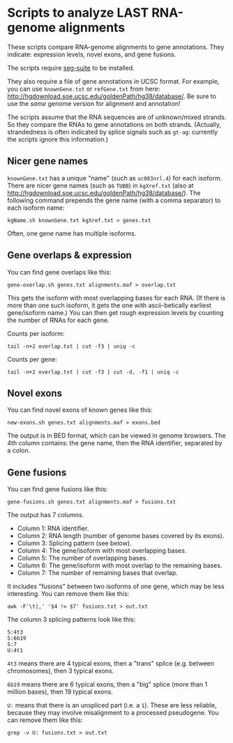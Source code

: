 # Scripts to analyze LAST RNA-genome alignments

These scripts compare RNA-genome alignments to gene annotations.  They
indicate: expression levels, novel exons, and gene fusions.

The scripts require [seg-suite](https://github.com/mcfrith/seg-suite)
to be installed.

They also require a file of gene annotations in UCSC format.  For
example, you can use `knownGene.txt` or `refGene.txt` from here:
<http://hgdownload.soe.ucsc.edu/goldenPath/hg38/database/>.  Be sure
to use the *same* genome version for alignment and annotation!

The scripts assume that the RNA sequences are of unknown/mixed
strands.  So they compare the RNAs to gene annotations on both
strands.  (Actually, strandedness is often indicated by splice signals
such as `gt-ag`: currently the scripts ignore this information.)

## Nicer gene names

`knownGene.txt` has a unique "name" (such as `uc003nrl.4`) for each
isoform.  There are nicer gene names (such as `TUBB`) in `kgXref.txt`
(also at <http://hgdownload.soe.ucsc.edu/goldenPath/hg38/database/>).
The following command prepends the gene name (with a comma separator)
to each isoform name:

    kgName.sh knownGene.txt kgXref.txt > genes.txt

Often, one gene name has multiple isoforms.

## Gene overlaps & expression

You can find gene overlaps like this:

    gene-overlap.sh genes.txt alignments.maf > overlap.txt

This gets the isoform with most overlapping bases for each RNA.  (If
there is more than one such isoform, it gets the one with
ascii-betically earliest gene/isoform name.)  You can then get rough
expression levels by counting the number of RNAs for each gene.

Counts per isoform:

    tail -n+2 overlap.txt | cut -f3 | uniq -c

Counts per gene:

    tail -n+2 overlap.txt | cut -f3 | cut -d, -f1 | uniq -c

## Novel exons

You can find novel exons of known genes like this:

    new-exons.sh genes.txt alignments.maf > exons.bed

The output is in BED format, which can be viewed in genome browsers.
The 4th column contains: the gene name, then the RNA identifier,
separated by a colon.

## Gene fusions

You can find gene fusions like this:

    gene-fusions.sh genes.txt alignments.maf > fusions.txt

The output has 7 columns.

* Column 1: RNA identifier.
* Column 2: RNA length (number of genome bases covered by its exons).
* Column 3: Splicing pattern (see below).
* Column 4: The gene/isoform with most overlapping bases.
* Column 5: The number of overlapping bases.
* Column 6: The gene/isoform with most overlap to the remaining bases.
* Column 7: The number of remaining bases that overlap.

It includes "fusions" between two isoforms of one gene, which may be
less interesting.  You can remove them like this:

    awk -F'\t|,' '$4 != $7' fusions.txt > out.txt

The column 3 splicing patterns look like this:

    S:4t3
    S:6b19
    S:7
    U:4t1

`4t3` means there are 4 typical exons, then a "trans" splice
(e.g. between chromosomes), then 3 typical exons.

`6b19` means there are 6 typical exons, then a "big" splice (more than
1 million bases), then 19 typical exons.

`U:` means that there is an unspliced part (i.e. a `1`).  These are
less reliable, because they may involve misalignment to a processed
pseudogene.  You can remove them like this:

    grep -v U: fusions.txt > out.txt
